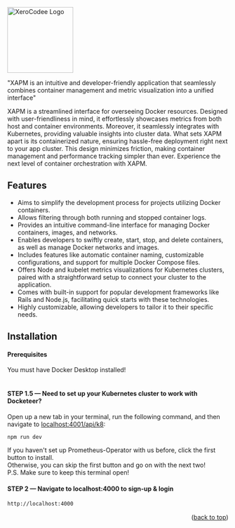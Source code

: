 <p align="center">

<a href="https://xerocodee.com/" target="_blank"><img width="150" height="150" src="https://xerocodee-frontend-assets.s3.ap-south-1.amazonaws.com/frontend-web/images/logo.svg" alt="XeroCodee Logo"></a>

"XAPM is an intuitive and developer-friendly application that seamlessly combines container management and metric visualization into a unified interface"

</p>

<p align="center">

XAPM is a streamlined interface for overseeing Docker resources. Designed with user-friendliness in mind, it effortlessly showcases metrics from both host and container environments. Moreover, it seamlessly integrates with Kubernetes, providing valuable insights into cluster data. What sets XAPM apart is its containerized nature, ensuring hassle-free deployment right next to your app cluster. This design minimizes friction, making container management and performance tracking simpler than ever. Experience the next level of container orchestration with XAPM.

</p>

## Features

- Aims to simplify the development process for projects utilizing Docker containers.
- Allows filtering through both running and stopped container logs.
- Provides an intuitive command-line interface for managing Docker containers, images, and networks.
- Enables developers to swiftly create, start, stop, and delete containers, as well as manage Docker networks and images.
- Includes features like automatic container naming, customizable configurations, and support for multiple Docker Compose files.
- Offers Node and kubelet metrics visualizations for Kubernetes clusters, paired with a straightforward setup to connect your cluster to the application.
- Comes with built-in support for popular development frameworks like Rails and Node.js, facilitating quick starts with these technologies.
- Highly customizable, allowing developers to tailor it to their specific needs.

## Installation

#### Prerequisites

You must have Docker Desktop installed!
<br></br>

#### STEP 1.5 — Need to set up your Kubernetes cluster to work with Docketeer?

Open up a new tab in your terminal, run the following command, and then navigate to [localhost:4001/api/k8](http://localhost:4001/api/k8):

```sh
npm run dev
```

If you haven't set up Prometheus-Operator with us before, click the first button to install.
<br />
Otherwise, you can skip the first button and go on with the next two!
<br />
P.S. Make sure to keep this terminal open!

#### STEP 2 — Navigate to localhost:4000 to sign-up & login

```sh
http://localhost:4000
```

<p align="right">(<a href="#readme-top">back to top</a>)</p>
